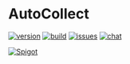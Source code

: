 # AutoCollect

[![version](https://img.shields.io/badge/version-0.0.1-blue)](#)
[![build](https://img.shields.io/badge/build-passing-brightgreen)](#)
[![issues](https://img.shields.io/badge/issues-0-red)](#)
[![chat](https://img.shields.io/badge/chat-on_Gitter-green)](#)

[![Spigot](https://img.shields.io/badge/Spigot-1.14.4-blue)](#)
